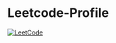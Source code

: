 # Leetcode-Profile
[![LeetCode](https://img.shields.io/badge/LeetCode-a_vinay-9cf?logo=leetcode&logoWidth=100)](https://leetcode.com/a_vinay/)
